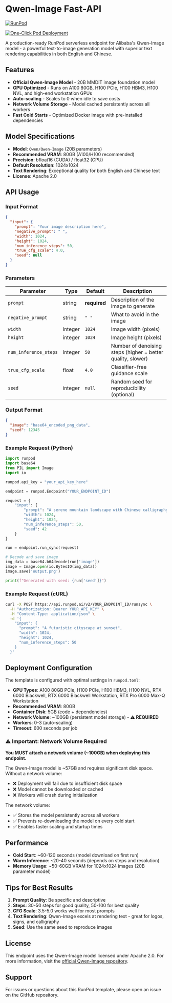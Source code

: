 # Qwen-Image Fast-API

[![RunPod](https://api.runpod.io/badge/arkodeepsen/qwen-image)](https://console.runpod.io/hub/arkodeepsen/qwen-image)

[![One-Click Pod Deployment](https://cdn.prod.website-files.com/67d20fb9f56ff2ec6a7a657d/685b44aed6fc50d169003af4_banner-runpod.webp)](https://console.runpod.io/deploy?template=wqf5o3topx&ref=az0kmnor)

A production-ready RunPod serverless endpoint for Alibaba's Qwen-Image model - a powerful text-to-image generation model with superior text rendering capabilities in both English and Chinese.

## Features

- **Official Qwen-Image Model** - 20B MMDiT image foundation model
- **GPU Optimized** - Runs on A100 80GB, H100 PCIe, H100 HBM3, H100 NVL, and high-end workstation GPUs
- **Auto-scaling** - Scales to 0 when idle to save costs
- **Network Volume Storage** - Model cached persistently across all workers
- **Fast Cold Starts** - Optimized Docker image with pre-installed dependencies

## Model Specifications

- **Model**: `Qwen/Qwen-Image` (20B parameters)
- **Recommended VRAM**: 80GB (A100/H100 recommended)
- **Precision**: bfloat16 (CUDA) / float32 (CPU)
- **Default Resolution**: 1024x1024
- **Text Rendering**: Exceptional quality for both English and Chinese text
- **License**: Apache 2.0

## API Usage

### Input Format

```json
{
  "input": {
    "prompt": "Your image description here",
    "negative_prompt": " ",
    "width": 1024,
    "height": 1024,
    "num_inference_steps": 50,
    "true_cfg_scale": 4.0,
    "seed": null
  }
}
```

### Parameters

| Parameter | Type | Default | Description |
|-----------|------|---------|-------------|
| `prompt` | string | **required** | Description of the image to generate |
| `negative_prompt` | string | `" "` | What to avoid in the image |
| `width` | integer | `1024` | Image width (pixels) |
| `height` | integer | `1024` | Image height (pixels) |
| `num_inference_steps` | integer | `50` | Number of denoising steps (higher = better quality, slower) |
| `true_cfg_scale` | float | `4.0` | Classifier-free guidance scale |
| `seed` | integer | `null` | Random seed for reproducibility (optional) |

### Output Format

```json
{
  "image": "base64_encoded_png_data",
  "seed": 12345
}
```

### Example Request (Python)

```python
import runpod
import base64
from PIL import Image
import io

runpod.api_key = "your_api_key_here"

endpoint = runpod.Endpoint("YOUR_ENDPOINT_ID")

request = {
    "input": {
        "prompt": "A serene mountain landscape with Chinese calligraphy 'Harmony'",
        "width": 1024,
        "height": 1024,
        "num_inference_steps": 50,
        "seed": 42
    }
}

run = endpoint.run_sync(request)

# Decode and save image
img_data = base64.b64decode(run['image'])
image = Image.open(io.BytesIO(img_data))
image.save('output.png')

print(f"Generated with seed: {run['seed']}")
```

### Example Request (cURL)

```bash
curl -X POST https://api.runpod.ai/v2/YOUR_ENDPOINT_ID/runsync \
  -H "Authorization: Bearer YOUR_API_KEY" \
  -H "Content-Type: application/json" \
  -d '{
    "input": {
      "prompt": "A futuristic cityscape at sunset",
      "width": 1024,
      "height": 1024,
      "num_inference_steps": 50
    }
  }'
```

## Deployment Configuration

The template is configured with optimal settings in `runpod.toml`:

- **GPU Types**: A100 80GB PCIe, H100 PCIe, H100 HBM3, H100 NVL, RTX 6000 Blackwell, RTX 6000 Blackwell Workstation, RTX Pro 6000 Max-Q Workstation
- **Recommended VRAM**: 80GB
- **Container Disk**: 5GB (code + dependencies)
- **Network Volume**: ~100GB (persistent model storage) - **⚠️ REQUIRED**
- **Workers**: 0-3 (auto-scaling)
- **Timeout**: 600 seconds per job

### ⚠️ Important: Network Volume Required

**You MUST attach a network volume (~100GB) when deploying this endpoint.**

The Qwen-Image model is ~57GB and requires significant disk space. Without a network volume:
- ❌ Deployment will fail due to insufficient disk space
- ❌ Model cannot be downloaded or cached
- ❌ Workers will crash during initialization

The network volume:
- ✅ Stores the model persistently across all workers
- ✅ Prevents re-downloading the model on every cold start
- ✅ Enables faster scaling and startup times

## Performance

- **Cold Start**: ~60-120 seconds (model download on first run)
- **Warm Inference**: ~20-40 seconds (depends on steps and resolution)
- **Memory Usage**: ~50-60GB VRAM for 1024x1024 images (20B parameter model)

## Tips for Best Results

1. **Prompt Quality**: Be specific and descriptive
2. **Steps**: 30-50 steps for good quality, 50-100 for best quality
3. **CFG Scale**: 3.5-5.0 works well for most prompts
4. **Text Rendering**: Qwen-Image excels at rendering text - great for logos, signs, and calligraphy
5. **Seed**: Use the same seed to reproduce images

## License

This endpoint uses the Qwen-Image model licensed under Apache 2.0. For more information, visit the [official Qwen-Image repository](https://github.com/QwenLM/Qwen-Image).

## Support

For issues or questions about this RunPod template, please open an issue on the GitHub repository.
